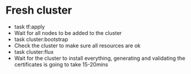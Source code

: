 # Fresh cluster
- task tf:apply
- Wait for all nodes to be added to the cluster
- task cluster:bootstrap
- Check the cluster to make sure all resources are ok
- task cluster:flux
- Wait for the cluster to install everything, generating and validating the certificates is going to take 15-20mins
